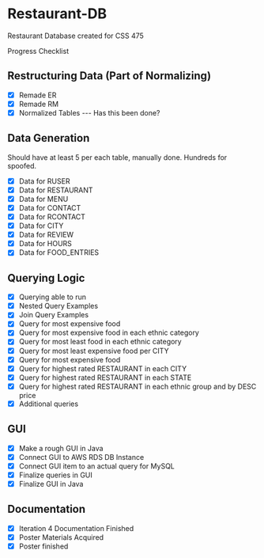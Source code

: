 # Restaurant-DB
Restaurant Database created for CSS 475

Progress Checklist

## Restructuring Data (Part of Normalizing)
- [X] Remade ER
- [X] Remade RM
- [X] Normalized Tables --- Has this been done?

## Data Generation
Should have at least 5 per each table, manually done. Hundreds for spoofed.
- [X] Data for RUSER
- [X] Data for RESTAURANT
- [X] Data for MENU
- [X] Data for CONTACT
- [X] Data for RCONTACT
- [X] Data for CITY
- [X] Data for REVIEW
- [X] Data for HOURS
- [X] Data for FOOD_ENTRIES

## Querying Logic
- [X] Querying able to run
- [X] Nested Query Examples
- [X] Join Query Examples
- [X] Query for most expensive food
- [X] Query for most expensive food in each ethnic category
- [X] Query for most least food in each ethnic category
- [X] Query for most least expensive food per CITY
- [X] Query for most expensive food
- [X] Query for highest rated RESTAURANT in each CITY
- [X] Query for highest rated RESTAURANT in each STATE
- [X] Query for highest rated RESTAURANT in each ethnic group and by DESC price
- [X] Additional queries

## GUI
- [X] Make a rough GUI in Java
- [X] Connect GUI to AWS RDS DB Instance
- [X] Connect GUI item to an actual query for MySQL
- [x] Finalize queries in GUI
- [x] Finalize GUI in Java

## Documentation
- [X] Iteration 4 Documentation Finished
- [X] Poster Materials Acquired
- [x] Poster finished
